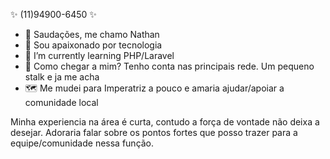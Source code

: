 ✨ (11)94900-6450 ✨

- 👋 Saudações, me chamo Nathan
- 👀 Sou apaixonado por tecnologia
- 🌱 I’m currently learning PHP/Laravel
- 📍 Como chegar a mim? Tenho conta nas principais rede. Um pequeno stalk e ja me acha 
- 🗺️ Me mudei para Imperatriz a pouco e amaria ajudar/apoiar a comunidade local
 
Minha experiencia na área é curta, contudo a força de vontade não deixa a desejar.
Adoraria falar sobre os pontos fortes que posso trazer para a equipe/comunidade nessa função.
